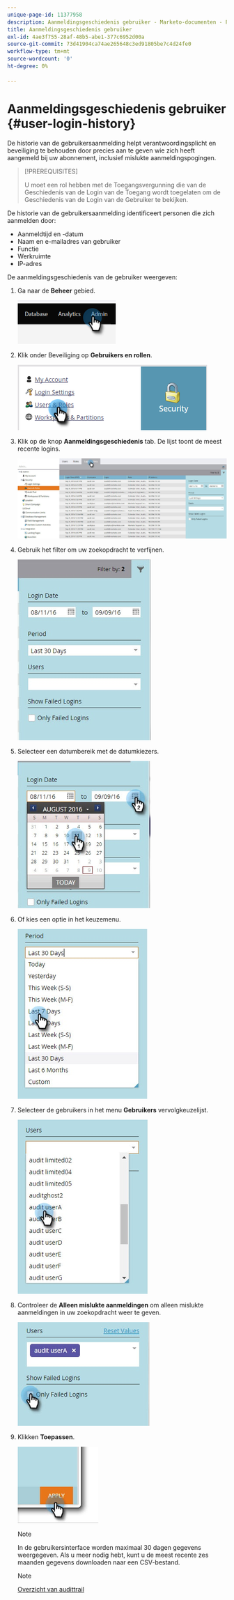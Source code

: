 ```yaml
---
unique-page-id: 11377958
description: Aanmeldingsgeschiedenis gebruiker - Marketo-documenten - Productdocumentatie
title: Aanmeldingsgeschiedenis gebruiker
exl-id: 4ae3f755-28af-48b5-abe1-377c6952d00a
source-git-commit: 73d41904ca74ae265648c3ed91805be7c4d24fe0
workflow-type: tm+mt
source-wordcount: '0'
ht-degree: 0%

---
```


# Aanmeldingsgeschiedenis gebruiker {#user-login-history}

De historie van de gebruikersaanmelding helpt verantwoordingsplicht en beveiliging te behouden door precies aan te geven wie zich heeft aangemeld bij uw abonnement, inclusief mislukte aanmeldingspogingen.

>[!PREREQUISITES]
>
>U moet een rol hebben met de Toegangsvergunning die van de Geschiedenis van de Login van de Toegang wordt toegelaten om de Geschiedenis van de Login van de Gebruiker te bekijken.

De historie van de gebruikersaanmelding identificeert personen die zich aanmelden door:

* Aanmeldtijd en -datum
* Naam en e-mailadres van gebruiker
* Functie
* Werkruimte
* IP-adres

De aanmeldingsgeschiedenis van de gebruiker weergeven:

1. Ga naar de **Beheer** gebied.

   ![](assets/user-login-history-1.png)

1. Klik onder Beveiliging op **Gebruikers en rollen**.

   ![](assets/user-login-history-2.png)

1. Klik op de knop **Aanmeldingsgeschiedenis** tab. De lijst toont de meest recente logins.

   ![](assets/user-login-history-3.png)

1. Gebruik het filter om uw zoekopdracht te verfijnen.

   ![](assets/user-login-history-4.png)

1. Selecteer een datumbereik met de datumkiezers.

   ![](assets/user-login-history-5.png)

1. Of kies een optie in het keuzemenu.

   ![](assets/user-login-history-6.png)

1. Selecteer de gebruikers in het menu **Gebruikers** vervolgkeuzelijst.

   ![](assets/user-login-history-7.png)

1. Controleer de **Alleen mislukte aanmeldingen** om alleen mislukte aanmeldingen in uw zoekopdracht weer te geven.

   ![](assets/user-login-history-8.png)

1. Klikken **Toepassen**.

   ![](assets/user-login-history-9.png)

   >[!NOTE]
   >
   >In de gebruikersinterface worden maximaal 30 dagen gegevens weergegeven. Als u meer nodig hebt, kunt u de meest recente zes maanden gegevens downloaden naar een CSV-bestand.

   >[!NOTE]
   >
   >[Overzicht van audittrail](/help/marketo/product-docs/administration/audit-trail/audit-trail-overview.md)
